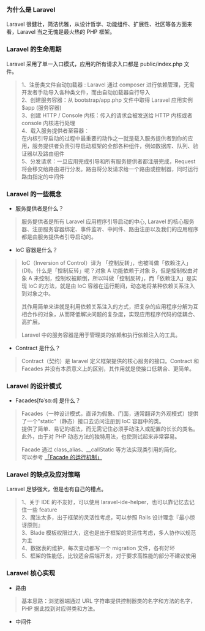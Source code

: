 
### 为什么是 Laravel
Laravel 很健壮，简洁优雅，从设计哲学、功能组件、扩展性、社区等各方面来看，Laravel 当之无愧是最火热的 PHP 框架。

### Laravel 的生命周期
Laravel 采用了单一入口模式，应用的所有请求入口都是 public/index.php 文件。

> 1、注册类文件自动加载器 : Laravel 通过 composer 进行依赖管理，无需开发者手动导入各种类文件，而由自动加载器自行导入  
> 2、创建服务容器：从 bootstrap/app.php 文件中取得 Laravel 应用实例 $app (服务容器)  
> 3、创建 HTTP / Console 内核：传入的请求会被发送给 HTTP 内核或者 console 内核进行处理  
> 4、载入服务提供者至容器：  
> 在内核引导启动的过程中最重要的动作之一就是载入服务提供者到你的应用，服务提供者负责引导启动框架的全部各种组件，例如数据库、队列、验证器以及路由组件  
> 5、分发请求：一旦应用完成引导和所有服务提供者都注册完成，Request 将会移交给路由进行分发。路由将分发请求给一个路由或控制器，同时运行路由指定的中间件  

### Laravel 的一些概念
- 服务提供者是什么？
> 服务提供者是所有 Laravel 应用程序引导启动的中心, Laravel 的核心服务器、注册服务容器绑定、事件监听、中间件、路由注册以及我们的应用程序都是由服务提供者引导启动的。

- IoC 容器是什么？
> IoC（Inversion of Control）译为 「控制反转」，也被叫做「依赖注入」(DI)。什么是「控制反转」呢？对象 A 功能依赖于对象 B，但是控制权由对象 A 来控制，控制权被颠倒，所以叫做「控制反转」，而「依赖注入」是实现 IoC 的方法，就是由 IoC 容器在运行期间，动态地将某种依赖关系注入到对象之中。
> 
> 其作用简单来讲就是利用依赖关系注入的方式，把复杂的应用程序分解为互相合作的对象，从而降低解决问题的复杂度，实现应用程序代码的低耦合、高扩展。
> 
> Laravel 中的服务容器是用于管理类的依赖和执行依赖注入的工具。

- Contract 是什么？
> Contract（契约）是 laravel  定义框架提供的核心服务的接口。Contract 和 Facades 并没有本质意义上的区别，其作用就是使接口低耦合、更简单。

### Laravel 的设计模式
- Facades[fəˈsɑ:d] 是什么？  
> Facades（一种设计模式，直译为假象、门面，通常翻译为外观模式）提供了一个"static"（静态）接口去访问注册到 IoC 容器中的类。  
> 提供了简单、易记的语法，而无需记住必须手动注入或配置的长长的类名。此外，由于对 PHP 动态方法的独特用法，也使测试起来非常容易。  
> 
> Facade 通过 class_alias、__callStatic 等方法实现类引用的简化。  
> 可以参考 [「Facade 的运行机制」](https://www.codecasts.com/series/peak-into-laravel-core-components/episodes/4)

### Laravel 的缺点及应对策略
Laravel 足够强大，但是也有自己的槽点。

> 1、关于 IDE 的不友好，可以使用 laravel-ide-helper，也可以靠记忆去记住一些 feature  
> 2、魔法太多，出于框架的灵活性考虑，可以参照 Rails 设计理念『最小惊讶原则』  
> 3、Blade 模板权限过大，这也是出于框架的灵活性考虑，多人协作以规范为主  
> 4、数据表的维护，每次变动都写一个 migration 文件，各有好坏  
> 5、框架的性能低，比较适合后端开发，对于要求高性能的部分不建议使用

### Laravel 核心实现
- 路由
> 基本思路：浏览器端通过 URL 字符串提供控制器类的名字和方法的名字，PHP 据此找到对应得类和方法。

- 中间件
> 

